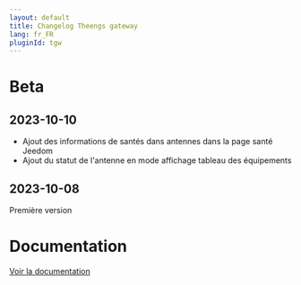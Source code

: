```yaml
---
layout: default
title: Changelog Theengs gateway
lang: fr_FR
pluginId: tgw
---
```


# Beta

## 2023-10-10

- Ajout des informations de santés dans antennes dans la page santé Jeedom
- Ajout du statut de l'antenne en mode affichage tableau des équipements

## 2023-10-08

Première version

# Documentation

[Voir la documentation]({{site.baseurl}}/{{page.pluginId}}/{{page.lang}})
